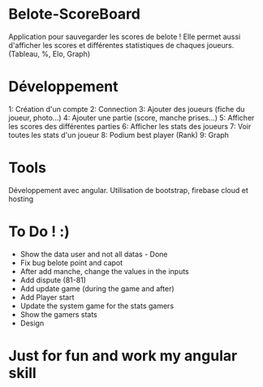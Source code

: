 # Belote-ScoreBoard

Application pour sauvegarder les scores de belote ! Elle permet aussi d'afficher les scores et différentes statistiques de chaques joueurs. (Tableau, %, Elo, Graph)


# Développement 

1: Création d'un compte
2: Connection 
3: Ajouter des joueurs (fiche du joueur, photo...)
4: Ajouter une partie (score, manche prises...)
5: Afficher les scores des différentes parties
6: Afficher les stats des joueurs
7: Voir toutes les stats d'un joueur
8: Podium best player (Rank)
9: Graph

# Tools

Développement avec angular. Utilisation de bootstrap, firebase cloud et hosting

# To Do ! :)

- Show the data user and not all datas - Done 
- Fix bug belote point and capot
- After add manche, change the values in the inputs
- Add dispute (81-81)
- Add update game (during the game and after)
- Add Player start
- Update the system game for the stats gamers
- Show the gamers stats
- Design


# Just for fun and work my angular skill
